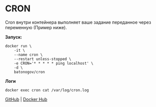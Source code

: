 # CRON

Cron внутри контейнера выполняет ваше задание переданное через переменную (Пример ниже).

**Запуск:**
```
docker run \
    -it \
    --name cron \
    --restart unless-stopped \
    -e CRON='* * * * * ping localhost' \
    -d \
    batonogov/cron
```

**Логи**
```
docker exec cron cat /var/log/cron.log
```

[GitHub](https://github.com/batonogov/cron) | 
[Docker Hub](https://hub.docker.com/repository/docker/batonogov/cron)
